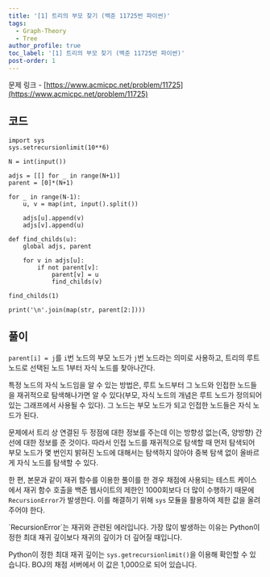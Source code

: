 ```yaml
---
title: '[1] 트리의 부모 찾기 (백준 11725번 파이썬)'
tags:
  - Graph-Theory
  - Tree
author_profile: true
toc_label: '[1] 트리의 부모 찾기 (백준 11725번 파이썬)'
post-order: 1
---
```


문제 링크 - [https://www.acmicpc.net/problem/11725](https://www.acmicpc.net/problem/11725)

## 코드
```python::lineons
import sys
sys.setrecursionlimit(10**6)

N = int(input())

adjs = [[] for _ in range(N+1)]
parent = [0]*(N+1)

for _ in range(N-1):
    u, v = map(int, input().split())

    adjs[u].append(v)
    adjs[v].append(u)

def find_childs(u):
    global adjs, parent

    for v in adjs[u]:
        if not parent[v]:
            parent[v] = u
            find_childs(v)

find_childs(1)

print('\n'.join(map(str, parent[2:])))
```

## 풀이
`parent[i] = j`를 `i`번 노드의 부모 노드가 `j`번 노드라는 의미로 사용하고, 트리의 루트 노드로 선택된 노드 1부터 자식 노드를 찾아나간다.

특정 노드의 자식 노드임을 알 수 있는 방법은, 루트 노드부터 그 노드와 인접한 노드들을 재귀적으로 탐색해나가면 알 수 있다(부모, 자식 노드의 개념은 루트 노드가 정의되어 있는 그래프에서 사용될 수 있다). 그 노드는 부모 노드가 되고 인접한 노드들은 자식 노드가 된다.

문제에서 트리 상 연결된 두 정점에 대한 정보를 주는데 이는 방향성 없는(즉, 양방향) 간선에 대한 정보를 준 것이다. 따라서 인접 노드를 재귀적으로 탐색할 때 먼저 탐색되어 부모 노드가 몇 번인지 밝혀진 노드에 대해서는 탐색하지 않아야 중복 탐색 없이 올바르게 자식 노드를 탐색할 수 있다.

한 편, 본문과 같이 재귀 함수를 이용한 풀이를 한 경우 채점에 사용되는 테스트 케이스에서 재귀 함수 호출을 백준 웹사이트의 제한인 1000회보다 더 많이 수행하기 때문에 `RecursionError`가 발생한다. 이를 해결하기 위해 `sys` 모듈을 활용하여 제한 값을 올려주어야 한다.

<div class="notice--info" markdown="1">
`RecursionError`는 재귀와 관련된 에러입니다. 가장 많이 발생하는 이유는 Python이 정한 최대 재귀 깊이보다 재귀의 깊이가 더 깊어질 때입니다.

Python이 정한 최대 재귀 깊이는 `sys.getrecursionlimit()`을 이용해 확인할 수 있습니다. BOJ의 채점 서버에서 이 값은 1,000으로 되어 있습니다.
</div>
